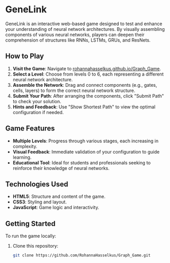 # GeneLink

GeneLink is an interactive web-based game designed to test and enhance your understanding of neural network architectures. By visually assembling components of various neural networks, players can deepen their comprehension of structures like RNNs, LSTMs, GRUs, and ResNets.

## How to Play

1. **Visit the Game**: Navigate to [rohannahasselkus.github.io/Graph_Game](https://rohannahasselkus.github.io/Graph_Game/).
2. **Select a Level**: Choose from levels 0 to 6, each representing a different neural network architecture.
3. **Assemble the Network**: Drag and connect components (e.g., gates, cells, layers) to form the correct neural network structure.
4. **Submit Your Path**: After arranging the components, click "Submit Path" to check your solution.
5. **Hints and Feedback**: Use "Show Shortest Path" to view the optimal configuration if needed.

## Game Features

- **Multiple Levels**: Progress through various stages, each increasing in complexity.
- **Visual Feedback**: Immediate validation of your configuration to guide learning.
- **Educational Tool**: Ideal for students and professionals seeking to reinforce their knowledge of neural networks.

## Technologies Used

- **HTML5**: Structure and content of the game.
- **CSS3**: Styling and layout.
- **JavaScript**: Game logic and interactivity.

## Getting Started

To run the game locally:

1. Clone this repository:

   ```bash
   git clone https://github.com/RohannaHasselkus/Graph_Game.git
